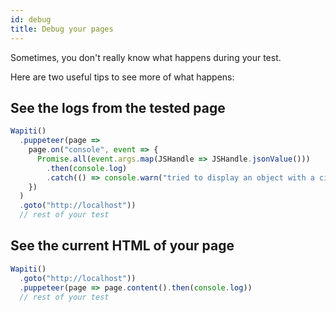```yaml
---
id: debug
title: Debug your pages
---
```


Sometimes, you don't really know what happens during your test.

Here are two useful tips to see more of what happens:

## See the logs from the tested page

```javascript
Wapiti()
  .puppeteer(page =>
    page.on("console", event => {
      Promise.all(event.args.map(JSHandle => JSHandle.jsonValue()))
        .then(console.log)
        .catch(() => console.warn("tried to display an object with a circular reference"));
    })
  )
  .goto("http://localhost"))
  // rest of your test
```

## See the current HTML of your page

```javascript
Wapiti()
  .goto("http://localhost"))
  .puppeteer(page => page.content().then(console.log))
  // rest of your test
```
